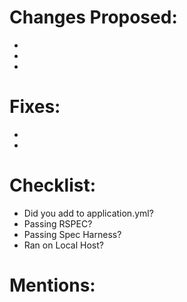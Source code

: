 # Changes Proposed:
-
-
-
# Fixes:
-
-

# Checklist:
* Did you add to application.yml?
* Passing RSPEC?
* Passing Spec Harness?
* Ran on Local Host?

# Mentions:
